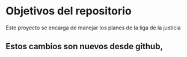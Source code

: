 # Objetivos del repositorio

Este proyecto se encarga de manejar los planes de la liga de la justicia

## Estos cambios son nuevos desde github, 
